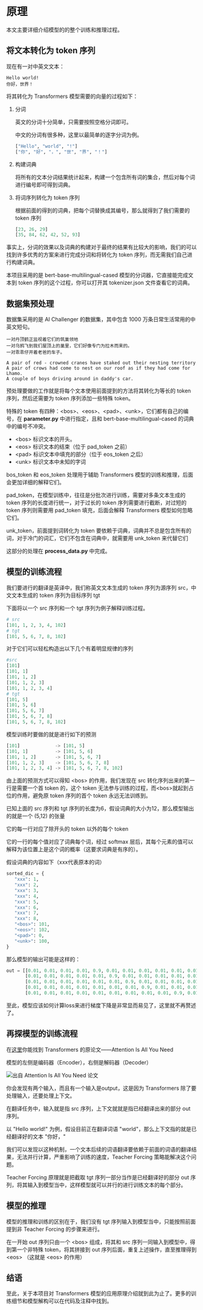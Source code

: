 # 原理

本文主要详细介绍模型的的整个训练和推理过程。

## 将文本转化为 token 序列

现在有一对中英文文本：

```text
Hello world!
你好，世界！
```

将其转化为 Transformers 模型需要的向量的过程如下：

1. 分词

    英文的分词十分简单，只需要按照空格分词即可。
    
    中文的分词有很多种，这里以最简单的逐字分词为例。

    ```python
    ["Hello", "world", "!"]
    ["你", "好", "，", "世", "界", "！"]
    ```

2. 构建词典

    将所有的文本分词结果统计起来，构建一个包含所有词的集合，然后对每个词进行编号即可得到词典。

3. 将词序列转化为 token 序列

    根据前面的得到的词典，把每个词替换成其编号，那么就得到了我们需要的 token 序列

    ```python
    [23, 26, 29]
    [35, 84, 62, 42, 52, 93]
    ```

事实上，分词的效果以及词典的构建对于最终的结果有比较大的影响，我们的可以找到许多优秀的方案来进行完成分词和将转化为 token 序列，而无需我们自己进行构建词典。

本项目采用的是 bert-base-multilingual-cased 模型的分词器，它直接能完成文本到 token 序列的这个过程，你可以打开其 tokenizer.json 文件查看它的词典。


## 数据集预处理

数据集采用的是 AI Challenger 的数据集，其中包含 1000 万条日常生活常用的中英文短句。

```text
一对丹顶鹤正监视着它们的筑巢领地
一对乌鸦飞到我们屋顶上的巢里，它们好像专门为拉木而来的。
一对乖乖仔开着老爸的车子。
```

```text
A pair of red - crowned cranes have staked out their nesting territory
A pair of crows had come to nest on our roof as if they had come for Lhamo.
A couple of boys driving around in daddy's car.
```

预处理要做的工作就是将每个文本使用前面提到的方法将其转化为等长的 token 序列，然后还需要为 token 序列添加一些特殊 token。

特殊的 token 有四种：&lt;bos&gt;、&lt;eos&gt;、&lt;pad&gt;、&lt;unk&gt;，它们都有自己的编号，在 **parameter.py** 中进行指定，且和 bert-base-multilingual-cased 的词典中的编号不冲突。

* &lt;bos&gt; 标识文本的开头。
* &lt;eos&gt; 标识文本的结束（位于 pad_token 之前）
* &lt;pad&gt; 标识文本中填充的部分（位于 eos_token 之后）
* &lt;unk&gt; 标识文本中未知的字词

bos_token 和 eos_token 处理用于辅助 Transformers 模型的训练和推理，后面会更加详细的解释它们。

pad_token，在模型训练中，往往是分批次进行训练，需要对多条文本生成的 token 序列的长度进行统一，对于过长的 token 序列需要进行截断，对过短的 token 序列则需要用 pad_token 填充，后面会解释 Transformers 模型如何忽略它们。

unk_token，前面提到词转化为 token 要依赖于词典，词典并不总是包含所有的词，对于冷门的词汇，它们不包含在词典中，就需要用 unk_token 来代替它们

这部分的处理在 **process_data.py** 中完成。

## 模型的训练流程

我们要进行的翻译是英译中，我们称英文文本生成的 token 序列为源序列 src，中文文本生成的 token 序列为目标序列 tgt

下面将以一个 src 序列和一个 tgt 序列为例子解释训练过程。

```python
# src
[101, 1, 2, 3, 4, 102]
# tgt
[101, 5, 6, 7, 8, 102]
```

对于它们可以轻松构造出以下几个有着明显规律的序列

```python
#src
[101]
[101, 1]
[101, 1, 2]
[101, 1, 2, 3]
[101, 1, 2, 3, 4]
# tgt
[101, 5]
[101, 5, 6]
[101, 5, 6, 7]
[101, 5, 6, 7, 8]
[101, 5, 6, 7, 8, 102]
```

模型训练时要做的就是进行如下的预测

```python
[101]             -> [101, 5]
[101, 1]          -> [101, 5, 6]
[101, 1, 2]       -> [101, 5, 6, 7]
[101, 1, 2, 3]    -> [101, 5, 6, 7, 8]
[101, 1, 2, 3, 4] -> [101, 5, 6, 7, 8, 102]
```

由上面的预测方式可以得知 &lt;bos&gt; 的作用，我们发现在 src 转化序列出来的第一行是需要一个首 token 的，这个 token 无法参与训练的过程，而&lt;bos&gt;就起到占位的作用，避免原 token 序列的首个 token 永远无法训练到。

已知上面的 src 序列和 tgt 序列的长度为6，假设词典的大小为12，那么模型输出的就是一个 (5,12) 的张量

它的每一行对应了除开头的 token 以外的每个 token

它的一行的每个值对应了词典每个词，经过 softmax 层后，其每个元素的值可以解释为该位置上是这个词的概率（这要求词典是有序的）。

假设词典的内容如下（xxx代表原本的词）

```python
sorted_dic = {
   "xxx": 1,
   "xxx": 2,
   "xxx": 3,
   "xxx": 4,
   "xxx": 5,
   "xxx": 6,
   "xxx": 7,
   "xxx": 8,
   "<bos>": 101,
   "<eos>": 102,
   "<pad>": 0,
   "<unk>": 100,
}
```

那么模型的输出可能是这样的：

```python
out = [[0.01, 0.01, 0.01, 0.01, 0.9, 0.01, 0.01, 0.01, 0.01, 0.01, 0.01, 0.01],
       [0.01, 0.01, 0.01, 0.01, 0.01, 0.9, 0.01, 0.01, 0.01, 0.01, 0.01, 0.01],
       [0.01, 0.01, 0.01, 0.01, 0.01, 0.01, 0.9, 0.01, 0.01, 0.01, 0.01, 0.01],
       [0.01, 0.01, 0.01, 0.01, 0.01, 0.01, 0.01, 0.9, 0.01, 0.01, 0.01, 0.01],
       [0.01, 0.01, 0.01, 0.01, 0.01, 0.01, 0.01, 0.01, 0.01, 0.9, 0.01, 0.01]]
```

至此，模型应该如何计算loss来进行梯度下降是非常显而易见了，这里就不再赘述了。

## 再探模型的训练流程

在[这里](https://arxiv.org/abs/1706.03762)你能找到 Transformers 的原论文——Attention Is All You Need

模型的左侧是编码器（Encoder），右侧是解码器（Decoder）

![出自 Attention Is All You Need 论文](Transformers.png)

你会发现有两个输入，而且有一个输入是output，这是因为 Transformers 除了要处理输入，还要处理上下文。

在翻译任务中，输入就是指 src 序列，上下文就就是指已经翻译出来的部分 out 序列。

以 "Hello world!" 为例，假设目前正在翻译词语 "world"，那么上下文指的就是已经翻译好的文本 "你好，"

我们可以发现以这种机制，一个文本后续的词语翻译要依赖于前面的词语的翻译结果，无法并行计算，严重影响了训练的速度，Teacher Forcing 策略能解决这个问题。

Teacher Forcing 原理就是把截取 tgt 序列一部分当作是已经翻译好的部分 out 序列，将其输入到模型当中，这样模型就可以并行的进行训练文本的每个部分。

## 模型的推理

模型的推理和训练的区别在于，我们没有 tgt 序列输入到模型当中，只能按照前面提到非 Teacher Forcing 的步骤来进行。

在一开始 out 序列只由一个 &lt;bos&gt; 组成，将其和 src 序列一同输入到模型中，得到第一个非特殊 token，将其拼接到 out 序列后面，重复上述操作，直至推理得到 &lt;eos&gt; （这就是 &lt;eos&gt; 的作用）

## 结语

至此，关于本项目对 Transformers 模型的应用原理介绍就到此为止了。更多的训练细节和模型解构可以在代码及注释中找到。
